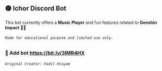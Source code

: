 ## :yellow_circle: **Ichor Discord Bot** 
This bot currently offers a **Music Player** and fun features related to **Genshin Impact** :tada::tada: 
###### ```Made for educational purpose and limited use only.```

### :robot: Add bot https://bit.ly/3IMR4HX
###### ```Original Creator: Fadil Hisyam```
